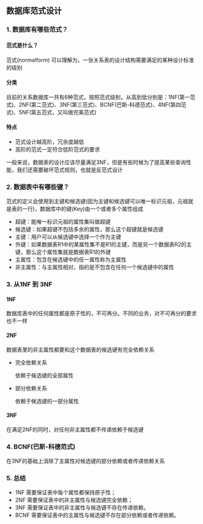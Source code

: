 ## 数据库范式设计

### 1. 数据库有哪些范式？

#### 范式是什么？

范式(normalform) 可以理解为，一张关系表的设计结构需要满足的某种设计标准的级别

#### 分类

目前的关系数据库一共有6种范式，按照范式级别，从高到低分别是：1NF(第一范式)、2NF(第二范式)、3NF(第三范式)、BCNF(巴斯-科德范式)、4NF(第四范式)、5NF(第五范式，又叫做完美范式)

#### 特点

- 范式设计越高阶，冗余度越低
- 高阶的范式一定符合低阶范式的要求

一般来说，数据表的设计应该尽量满足3NF，但是有些时候为了提高某些查询性能，我们还需要破坏范式规则，也就是反范式设计

### 2. 数据表中有哪些键？

范式的定义会使用到主键和候选键(因为主键和候选键可以唯一标识元祖，元祖就是表的一行)，数据库中的键(Key)由一个或者多个属性组成

- 超键：能唯一标识元祖的属性集叫做超键
- 候选键：如果超键不包括多余的属性，那么这个超键就是候选键
- 主键：用户可以从候选键中选择一个作为主键
- 外键：如果数据表R1中的某属性集不是R1的主键，而是另一个数据表R2的主键，那么这个属性集就是数据表R1的外键
- 主属性：包含在候选键中的任一属性称为主属性
- 非主属性：与主属性相对，指的是不包含在任何一个候选键中的属性

### 3. 从1NF 到 3NF

#### 1NF 

数据库表中的任何属性都是原子性的，不可再分。不同的业务，对不可再分的要求也不一样

#### 2NF

数据表里的非主属性都要和这个数据表的候选键有完全依赖关系

- 完全依赖关系

  依赖于候选键的全部属性

- 部分依赖关系

  依赖于候选键的一部分属性

#### 3NF

在满足2NF的同时，对任何非主属性都不传递依赖于候选键

### 4. BCNF(巴斯-科德范式)

在3NF的基础上消除了主属性对候选键的部分依赖或者传递依赖关系

### 5. 总结

- 1NF 需要保证表中每个属性都保持原子性；
- 2NF 需要保证表中的非主属性与候选键完全依赖；
- 3NF 需要保证表中的非主属性与候选键不存在传递依赖。
- BCNF 需要保证表中的主属性与候选键不存在部分依赖或者传递依赖。

